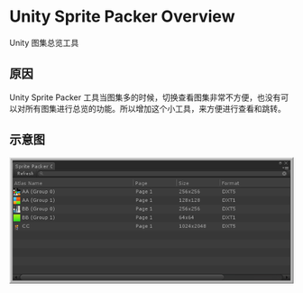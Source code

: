 # Unity Sprite Packer Overview

Unity 图集总览工具

## 原因

Unity Sprite Packer 工具当图集多的时候，切换查看图集非常不方便，也没有可以对所有图集进行总览的功能。所以增加这个小工具，来方便进行查看和跳转。

## 示意图

![](https://github.com/akof1314/UnitySpritePackerOverview/raw/master/Pic/pic.png)